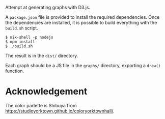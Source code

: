 Attempt at generating graphs with D3.js.

A `package.json` file is provided to install the required dependencies. Once
the dependencies are installed, it is possible to build everything with the
`build.sh` script.

```
$ nix-shell -p nodejs
$ npm install
$ ./build.sh
```

The result is in the `dist/` directory.

Each graph should be a JS file in the `graphs/` directory, exporting a `draw()`
function.

# Acknowledgement

The color parlette is Shibuya from
https://studioyorktown.github.io/coloryorktownhall/.
